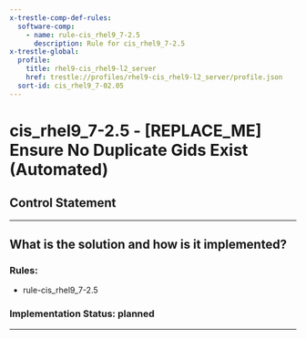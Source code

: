 ```yaml
---
x-trestle-comp-def-rules:
  software-comp:
    - name: rule-cis_rhel9_7-2.5
      description: Rule for cis_rhel9_7-2.5
x-trestle-global:
  profile:
    title: rhel9-cis_rhel9-l2_server
    href: trestle://profiles/rhel9-cis_rhel9-l2_server/profile.json
  sort-id: cis_rhel9_7-02.05
---
```


# cis_rhel9_7-2.5 - \[REPLACE_ME\] Ensure No Duplicate Gids Exist (Automated)

## Control Statement

______________________________________________________________________

## What is the solution and how is it implemented?

<!-- For implementation status enter one of: implemented, partial, planned, alternative, not-applicable -->

<!-- Note that the list of rules under ### Rules: is read-only and changes will not be captured after assembly to JSON -->

<!-- Add control implementation description here for control: cis_rhel9_7-2.5 -->

### Rules:

  - rule-cis_rhel9_7-2.5

### Implementation Status: planned

______________________________________________________________________
